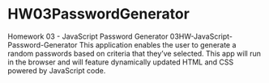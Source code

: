 # HW03PasswordGenerator
Homework 03 - JavaScript Password Generator
03HW-JavaScript-Password-Generator This application enables the user to generate a random passwords based on criteria that they’ve selected. This app will run in the browser and will feature dynamically updated HTML and CSS powered by JavaScript code.
